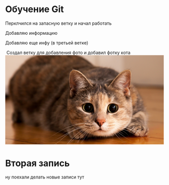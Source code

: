 # Обучение Git

Перклчился на запасную ветку и начал работать

Добавляю информацию

Добавляю еще инфу (в третьей ветке)

 Создал ветку для добавления фото и добавил фотку кота
![кошка](cat.jpg)

# Вторая запись

ну поехали делать новые записи тут